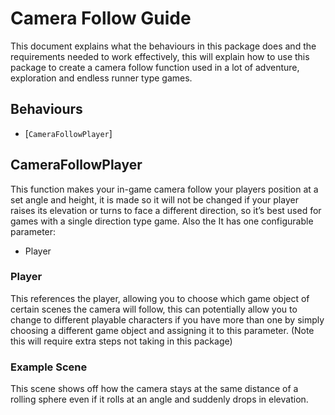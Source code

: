 # Camera Follow Guide

This document explains what the behaviours in this package does and the requirements needed to work effectively, this will explain how to use this package to create a camera follow function used in a lot of adventure, exploration and endless runner type games.

## Behaviours

-	[`CameraFollowPlayer`]

## CameraFollowPlayer

This function makes your in-game camera follow your players position at a set angle and height, it is made so it will not be changed if your player raises its elevation or turns to face a different direction, so it’s best used for games with a single direction type game. Also the  It has one configurable parameter:

-	Player

### Player

This references the player, allowing you to choose which game object of certain scenes the camera will follow, this can potentially allow you to change to different playable characters if you have more than one by simply choosing a different game object and assigning it to this parameter. (Note this will require extra steps not taking in this package)


### Example Scene

This scene shows off how the camera stays at the same distance of a rolling sphere even if it rolls at an angle and suddenly drops in elevation.

